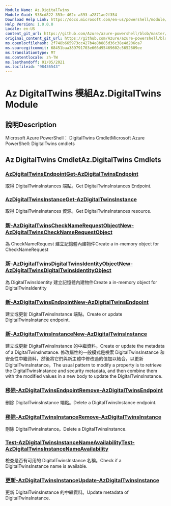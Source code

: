 ```yaml
---
Module Name: Az.DigitalTwins
Module Guid: 938cd822-353e-462c-a393-a2871ae2f354
Download Help Link: https://docs.microsoft.com/en-us/powershell/module/az.digitaltwins
Help Version: 1.0.0.0
Locale: en-US
content_git_url: https://github.com/Azure/azure-powershell/blob/master/src/DigitalTwins/help/Az.DigitalTwins.md
original_content_git_url: https://github.com/Azure/azure-powershell/blob/master/src/DigitalTwins/help/Az.DigitalTwins.md
ms.openlocfilehash: 2f748b665973cc427b4e8b885d36c38e4d206ca7
ms.sourcegitcommit: 68451baa389791703e666d95469602c5652609ee
ms.translationtype: MT
ms.contentlocale: zh-TW
ms.lasthandoff: 01/05/2021
ms.locfileid: "98436543"
---
```

# <span data-ttu-id="f712f-101">Az DigitalTwins 模組</span><span class="sxs-lookup"><span data-stu-id="f712f-101">Az.DigitalTwins Module</span></span>
## <span data-ttu-id="f712f-102">說明</span><span class="sxs-lookup"><span data-stu-id="f712f-102">Description</span></span>
<span data-ttu-id="f712f-103">Microsoft Azure PowerShell： DigitalTwins Cmdlet</span><span class="sxs-lookup"><span data-stu-id="f712f-103">Microsoft Azure PowerShell: DigitalTwins cmdlets</span></span>

## <span data-ttu-id="f712f-104">Az DigitalTwins Cmdlet</span><span class="sxs-lookup"><span data-stu-id="f712f-104">Az.DigitalTwins Cmdlets</span></span>
### [<span data-ttu-id="f712f-105">AzDigitalTwinsEndpoint</span><span class="sxs-lookup"><span data-stu-id="f712f-105">Get-AzDigitalTwinsEndpoint</span></span>](Get-AzDigitalTwinsEndpoint.md)
<span data-ttu-id="f712f-106">取得 DigitalTwinsInstances 端點。</span><span class="sxs-lookup"><span data-stu-id="f712f-106">Get DigitalTwinsInstances Endpoint.</span></span>

### [<span data-ttu-id="f712f-107">AzDigitalTwinsInstance</span><span class="sxs-lookup"><span data-stu-id="f712f-107">Get-AzDigitalTwinsInstance</span></span>](Get-AzDigitalTwinsInstance.md)
<span data-ttu-id="f712f-108">取得 DigitalTwinsInstances 資源。</span><span class="sxs-lookup"><span data-stu-id="f712f-108">Get DigitalTwinsInstances resource.</span></span>

### [<span data-ttu-id="f712f-109">新-AzDigitalTwinsCheckNameRequestObject</span><span class="sxs-lookup"><span data-stu-id="f712f-109">New-AzDigitalTwinsCheckNameRequestObject</span></span>](New-AzDigitalTwinsCheckNameRequestObject.md)
<span data-ttu-id="f712f-110">為 CheckNameRequest 建立記憶體內建物件</span><span class="sxs-lookup"><span data-stu-id="f712f-110">Create a in-memory object for CheckNameRequest</span></span>

### [<span data-ttu-id="f712f-111">新-AzDigitalTwinsDigitalTwinsIdentityObject</span><span class="sxs-lookup"><span data-stu-id="f712f-111">New-AzDigitalTwinsDigitalTwinsIdentityObject</span></span>](New-AzDigitalTwinsDigitalTwinsIdentityObject.md)
<span data-ttu-id="f712f-112">為 DigitalTwinsIdentity 建立記憶體內建物件</span><span class="sxs-lookup"><span data-stu-id="f712f-112">Create a in-memory object for DigitalTwinsIdentity</span></span>

### [<span data-ttu-id="f712f-113">新-AzDigitalTwinsEndpoint</span><span class="sxs-lookup"><span data-stu-id="f712f-113">New-AzDigitalTwinsEndpoint</span></span>](New-AzDigitalTwinsEndpoint.md)
<span data-ttu-id="f712f-114">建立或更新 DigitalTwinsInstance 端點。</span><span class="sxs-lookup"><span data-stu-id="f712f-114">Create or update DigitalTwinsInstance endpoint.</span></span>

### [<span data-ttu-id="f712f-115">新-AzDigitalTwinsInstance</span><span class="sxs-lookup"><span data-stu-id="f712f-115">New-AzDigitalTwinsInstance</span></span>](New-AzDigitalTwinsInstance.md)
<span data-ttu-id="f712f-116">建立或更新 DigitalTwinsInstance 的中繼資料。</span><span class="sxs-lookup"><span data-stu-id="f712f-116">Create or update the metadata of a DigitalTwinsInstance.</span></span>
<span data-ttu-id="f712f-117">修改屬性的一般模式是檢索 DigitalTwinsInstance 和安全性中繼資料，然後將它們與新主體中修改過的值加以結合，以更新 DigitalTwinsInstance。</span><span class="sxs-lookup"><span data-stu-id="f712f-117">The usual pattern to modify a property is to retrieve the DigitalTwinsInstance and security metadata, and then combine them with the modified values in a new body to update the DigitalTwinsInstance.</span></span>

### [<span data-ttu-id="f712f-118">移除-AzDigitalTwinsEndpoint</span><span class="sxs-lookup"><span data-stu-id="f712f-118">Remove-AzDigitalTwinsEndpoint</span></span>](Remove-AzDigitalTwinsEndpoint.md)
<span data-ttu-id="f712f-119">刪除 DigitalTwinsInstance 端點。</span><span class="sxs-lookup"><span data-stu-id="f712f-119">Delete a DigitalTwinsInstance endpoint.</span></span>

### [<span data-ttu-id="f712f-120">移除-AzDigitalTwinsInstance</span><span class="sxs-lookup"><span data-stu-id="f712f-120">Remove-AzDigitalTwinsInstance</span></span>](Remove-AzDigitalTwinsInstance.md)
<span data-ttu-id="f712f-121">刪除 DigitalTwinsInstance。</span><span class="sxs-lookup"><span data-stu-id="f712f-121">Delete a DigitalTwinsInstance.</span></span>

### [<span data-ttu-id="f712f-122">Test-AzDigitalTwinsInstanceNameAvailability</span><span class="sxs-lookup"><span data-stu-id="f712f-122">Test-AzDigitalTwinsInstanceNameAvailability</span></span>](Test-AzDigitalTwinsInstanceNameAvailability.md)
<span data-ttu-id="f712f-123">檢查是否有可用的 DigitalTwinsInstance 名稱。</span><span class="sxs-lookup"><span data-stu-id="f712f-123">Check if a DigitalTwinsInstance name is available.</span></span>

### [<span data-ttu-id="f712f-124">更新-AzDigitalTwinsInstance</span><span class="sxs-lookup"><span data-stu-id="f712f-124">Update-AzDigitalTwinsInstance</span></span>](Update-AzDigitalTwinsInstance.md)
<span data-ttu-id="f712f-125">更新 DigitalTwinsInstance 的中繼資料。</span><span class="sxs-lookup"><span data-stu-id="f712f-125">Update metadata of DigitalTwinsInstance.</span></span>

